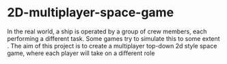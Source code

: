 # 2D-multiplayer-space-game
In the real world, a ship is operated by a group of crew members, each performing a different task. Some games try to simulate this to some extent . The aim of this project is to create a multiplayer top-down 2d style space game, where each player will take on a different role

